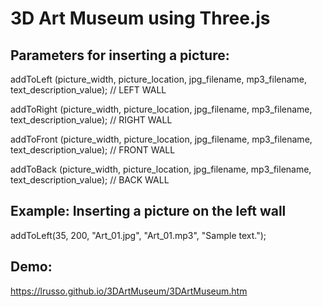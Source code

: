 # 3D Art Museum using Three.js

## Parameters for inserting a picture:

addToLeft  (picture_width, picture_location, jpg_filename, mp3_filename, text_description_value); // LEFT WALL

addToRight (picture_width, picture_location, jpg_filename, mp3_filename, text_description_value); // RIGHT WALL

addToFront (picture_width, picture_location, jpg_filename, mp3_filename, text_description_value); // FRONT WALL

addToBack  (picture_width, picture_location, jpg_filename, mp3_filename, text_description_value); // BACK WALL

## Example: Inserting a picture on the left wall

addToLeft(35,  200, "Art_01.jpg", "Art_01.mp3", "Sample text.");

## Demo:

https://lrusso.github.io/3DArtMuseum/3DArtMuseum.htm

